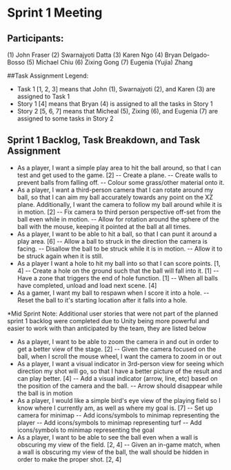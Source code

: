 # Sprint 1 Meeting

## Participants:
(1) John Fraser
(2) Swarnajyoti Datta
(3) Karen Ngo
(4) Bryan Delgado-Bosso
(5) Michael Chiu
(6) Zixing Gong
(7) Eugenia (Yujia) Zhang

##Task Assignment Legend:
- Task 1 [1, 2, 3] means that John (1), Swarnajyoti (2), and Karen (3) are assigned to Task 1
- Story 1 [4] means that Bryan (4) is assigned to all the tasks in Story 1
- Story 2 [5, 6, 7] means that Micheal (5), Zixing (6), and Eugenia (7) are assigned to some tasks in Story 2

## Sprint 1 Backlog, Task Breakdown, and Task Assignment
- As a player, I want a simple play area to hit the ball around, so that I can test and get used to the game. [2]
-- Create a plane. 
-- Create walls to prevent balls from falling off.
-- Colour some grass/other material onto it.
- As a player, I want a third-person camera that I can rotate around my ball, so that I can aim my ball accurately towards any point on the XZ plane. Additionally, I want the camera to follow my ball around while it is in motion. [2]
-- Fix camera to third person perspective off-set from the ball  even while in motion.
-- Allow for rotation around the sphere of the ball with the mouse, keeping it pointed at the ball at all times.
- As a player, I want to be able to hit a ball, so that I can punt it around a play area. [6]
-- Allow a ball to struck in the direction the camera is facing.
-- Disallow the ball to be struck while it is in motion.
-- Allow it to be struck again when it is still.
- As a player I want a hole to hit my ball into so that I can score points. [1, 4]
-- Create a hole on the ground such that the ball will fall into it. [1]
-- Have a zone that triggers the end of hole function. [1]
-- When all balls have completed, unload and load next scene. [4]
- As a gamer, I want my ball to respawn when I score it into a hole.
-- Reset the ball to it's starting location after it falls into a hole.

*Mid Sprint Note: Additional user stories that were not part of the planned sprint 1 backlog were completed due to Unity being more powerful and easier to work with than anticipated by the team, they are listed below

- As a player, I want to be able to zoom the camera in and out in order to get a better view of the stage. [2]
-- Given the camera focused on the ball, when I scroll the mouse wheel, I want the camera to zoom in or out
- As a player, I want a visual indicator in 3rd-person view  for seeing which direction my shot will go, so that I have a better picture of the result and can play better. [4]
-- Add a visual indicator (arrow, line, etc) based on the position of the camera and the ball.
-- Arrow should disappear while the ball is in motion
- As a player, I would like a simple bird's eye view of the playing field so I know where I currently am, as well as where my goal is. [7]
-- Set up camera for minimap
-- Add icons/symbols to minimap representing the player
-- Add icons/symbols to minimap representing turf
-- Add icons/symbols to minimap representing the goal
- As a player, I want to be able to see the ball even when a wall is obscuring my view of the field. [2, 4]
-- Given an in-game match, when a wall is obscuring my view of the ball, the wall should be hidden in order to make the proper shot. [2, 4]